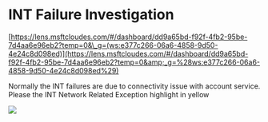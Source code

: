 # INT Failure Investigation

[https://lens.msftcloudes.com/#/dashboard/dd9a65bd-f92f-4fb2-95be-7d4aa6e96eb2?temp=0&\_g=(ws:e377c266-06a6-4858-9d50-4e24c8d098ed)](https://lens.msftcloudes.com/#/dashboard/dd9a65bd-f92f-4fb2-95be-7d4aa6e96eb2?temp=0&amp;_g=%28ws:e377c266-06a6-4858-9d50-4e24c8d098ed%29)

Normally the INT failures are due to connectivity issue with account service. Please the INT Network Related Exception highlight in yellow

![](/images/livesite/1-d2dfe01de139082502db98cf3045365e.png)